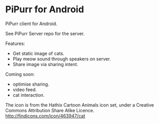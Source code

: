 PiPurr for Android
==================

PiPurr client for Android.

See PiPurr Server repo for the server.

Features:
* Get static image of cats.
* Play meow sound through speakers on server.
* Share image via sharing intent.

Coming soon:
* optimise sharing.
* video feed.
* cat interaction.

The icon is from the Hathix Cartoon Animals icon set, under a Creative Commons Attribution Share Alike Licence.
http://findicons.com/icon/463947/cat
